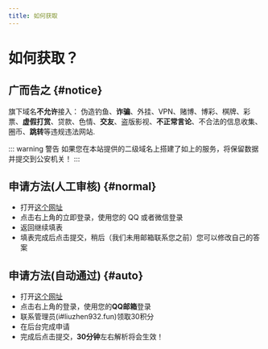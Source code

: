 ```yaml
---
title: 如何获取
---
```


# 如何获取？

## 广而告之 {#notice}

旗下域名**不允许**接入：
伪造钓鱼、**诈骗**、外挂、VPN、赌博、博彩、棋牌、彩票、**虚假打赏**、贷款、色情、**交友**、盗版影视、**不正常言论**、不合法的信息收集、圈币、**跳转**等违规违法网站.

::: warning 警告
如果您在本站提供的二级域名上搭建了如上的服务，将保留数据并提交到公安机关！
:::

## 申请方法(人工审核) {#normal}

- 打开[这个网址](https://docs.qq.com/form/page/DT2hXZHd5eW1HdWJD)
- 点击右上角的立即登录，使用您的 QQ 或者微信登录
- 返回继续填表
- 填表完成后点击提交，稍后（我们未用邮箱联系您之前）您可以修改自己的答案

## 申请方法(自动通过) {#auto}
- 打开[这个网址](http://dns.cyfan.ga/)
- 点击右上角的登录，使用您的**QQ邮箱**登录
- 联系管理员(i#liuzhen932.fun)领取30积分
- 在后台完成申请
- 完成后点击提交，**30分钟**左右解析将会生效！